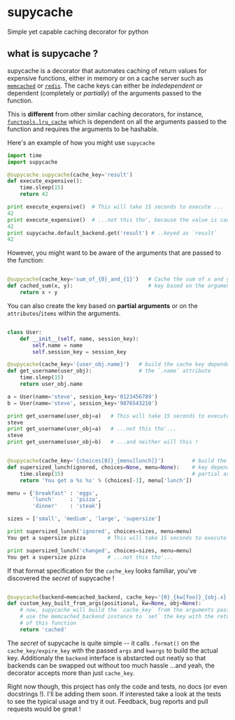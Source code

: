 # supycache
Simple yet capable caching decorator for python

## what is supycache ?
supycache is a decorator that automates caching of return values for expensive functions, either in memory or on a cache server such as [`memcached`] or [`redis`]. The cache keys can either be _indedependent_ or dependent (completely or _partially_) of the arguments passed to the function.

This is **different** from other similar caching decorators, for instance, [`functools.lru_cache`](https://docs.python.org/3/library/functools.html#functools.lru_cache) which is dependent on all the arguments passed to the function and requires the arguments to be hashable.

Here's an example of how you might use `supycache`
```python
import time
import supycache

@supycache.supycache(cache_key='result')
def execute_expensive():
    time.sleep(15)
    return 42

print execute_expensive()  # This will take 15 seconds to execute ...
42
print execute_expensive()  # ...not this tho', because the value is cached ...
42
print supycache.default_backend.get('result') # ..keyed as `result`
42
```

However, you might want to be aware of the arguments that are passed to the function:

```python

@supycache(cache_key='sum_of_{0}_and_{1}')   # Cache the sum of x and y creating a
def cached_sum(x, y):                        # key based on the arguments passed
    return x + y
```

You can also create the key based on **partial arguments** or on the `attributes`/`items` within the arguments.

```python

class User:
    def __init__(self, name, session_key):
        self.name = name
        self.session_key = session_key

@supycache(cache_key='{user_obj.name}')   # build the cache key dependent on *just*
def get_username(user_obj):               # the `.name` attribute
    time.sleep(15)
    return user_obj.name

a = User(name='steve', session_key='0123456789')
b = User(name='steve', session_key='9876543210')

print get_username(user_obj=a)   # This will take 15 seconds to execute ...
steve
print get_username(user_obj=a)   # ...not this tho'...
steve
print get_username(user_obj=b)   # ...and neither will this !


@supycache(cache_key='{choices[0]}_{menu[lunch]}')         # build the cache
def supersized_lunch(ignored, choices=None, menu=None):    # key dependent on
    time.sleep(15)                                         # partial arguments
    return 'You get a %s %s' % (choices[-1], menu['lunch'])

menu = {'breakfast' : 'eggs',
        'lunch'     : 'pizza',
        'dinner'    : 'steak'}

sizes = ['small', 'medium', 'large', 'supersize']

print supersized_lunch('ignored', choices=sizes, menu=menu)
You get a supersize pizza       # This will take 15 seconds to execute ...

print supersized_lunch('changed', choices=sizes, menu=menu)
You get a supersize pizza       # ...not this tho'...

```

If that format specification for the `cache_key` looks familiar, you've discovered the _secret_ of supycache !

```python

@supycache(backend=memcached_backend, cache_key='{0}_{kw[foo]}_{obj.x}')
def custom_key_built_from_args(positional, kw=None, obj=None):
    # now, supycache will build the `cache_key` from the arguments passed and
    # use the memcached_backend instance to `set` the key with the return value
    # of this function
    return 'cached'
```

The _secret_ of supycache is quite simple -- it calls `.format()` on the `cache_key/expire_key` with the passed `args` and `kwargs` to build the actual key. Additionaly the `backend` interface is abstarcted out neatly so that backends can be swapped out without too much hassle ...and yeah, the decorator accepts more than just `cache_key`.

Right now though, this project has only the code and tests, no docs (or even docstrings !). I'll be adding them soon. If interested take a look at the tests to see the typical usage and try it out. Feedback, bug reports and pull requests would be great !

[`memcached`]: http://memcached.org/
[`redis`]: http://redis.io/
